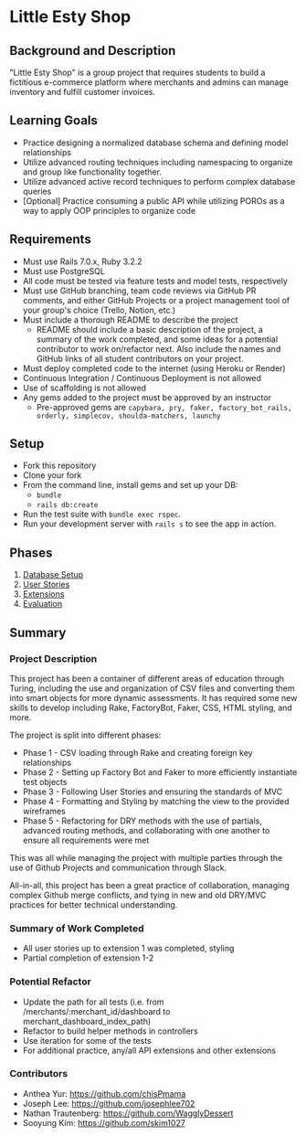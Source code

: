 # Little Esty Shop

## Background and Description

"Little Esty Shop" is a group project that requires students to build a fictitious e-commerce platform where merchants and admins can manage inventory and fulfill customer invoices.

## Learning Goals
- Practice designing a normalized database schema and defining model relationships
- Utilize advanced routing techniques including namespacing to organize and group like functionality together.
- Utilize advanced active record techniques to perform complex database queries
- [Optional] Practice consuming a public API while utilizing POROs as a way to apply OOP principles to organize code

## Requirements
- Must use Rails 7.0.x, Ruby 3.2.2
- Must use PostgreSQL
- All code must be tested via feature tests and model tests, respectively
- Must use GitHub branching, team code reviews via GitHub PR comments, and either GitHub Projects or a project management tool of your group's choice (Trello, Notion, etc.)
- Must include a thorough README to describe the project
   - README should include a basic description of the project, a summary of the work completed, and some ideas for a potential contributor to work on/refactor next. Also include the names and GitHub links of all student contributors on your project. 
- Must deploy completed code to the internet (using Heroku or Render)
- Continuous Integration / Continuous Deployment is not allowed
- Use of scaffolding is not allowed
- Any gems added to the project must be approved by an instructor
  - Pre-approved gems are `capybara, pry, faker, factory_bot_rails, orderly, simplecov, shoulda-matchers, launchy`

## Setup

* Fork this repository
* Clone your fork
* From the command line, install gems and set up your DB:
    * `bundle`
    * `rails db:create`
* Run the test suite with `bundle exec rspec`.
* Run your development server with `rails s` to see the app in action.

## Phases

1. [Database Setup](./doc/db_setup.md)
1. [User Stories](./doc/user_stories.md)
1. [Extensions](./doc/extensions.md)
1. [Evaluation](./doc/evaluation.md)


## Summary
### Project Description
This project has been a container of different areas of education through Turing, including the use and organization of CSV files and converting them into smart objects for more dynamic assessments. It has required some new skills to develop including Rake, FactoryBot, Faker, CSS, HTML styling, and more.

The project is split into different phases:
- Phase 1 - CSV loading through Rake and creating foreign key relationships
- Phase 2 - Setting up Factory Bot and Faker to more efficiently instantiate test objects
- Phase 3 - Following User Stories and ensuring the standards of MVC
- Phase 4 - Formatting and Styling by matching the view to the provided wireframes
- Phase 5 - Refactoring for DRY methods with the use of partials, advanced routing methods, and collaborating with one another to ensure all requirements were met

This was all while managing the project with multiple parties through the use of Github Projects and communication through Slack.

All-in-all, this project has been a great practice of collaboration, managing complex Github merge conflicts, and tying in new and old DRY/MVC practices for better technical understanding.
  
### Summary of Work Completed 
  - All user stories up to extension 1 was completed, styling
  - Partial completion of extension 1-2
  
### Potential Refactor
- Update the path for all tests (i.e. from /merchants/:merchant_id/dashboard to merchant_dashboard_index_path)
- Refactor to build helper methods in controllers
- Use iteration for some of the tests
- For additional practice, any/all API extensions and other extensions
  
### Contributors
- Anthea Yur: https://github.com/chisPmama
- Joseph Lee: https://github.com/josephlee702
- Nathan Trautenberg: https://github.com/WagglyDessert
- Sooyung Kim: https://github.com/skim1027

